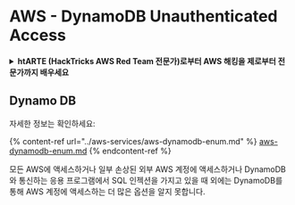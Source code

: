 # AWS - DynamoDB Unauthenticated Access

<details>

<summary><strong>htARTE (HackTricks AWS Red Team 전문가)로부터 AWS 해킹을 제로부터 전문가까지 배우세요</strong></summary>

다른 방법으로 HackTricks를 지원하는 방법:

* **회사가 HackTricks에 광고되길 원하거나** **PDF 형식의 HackTricks를 다운로드하려면** [**구독 요금제**](https://github.com/sponsors/carlospolop)를 확인하세요!
* [**공식 PEASS & HackTricks 스왜그**](https://peass.creator-spring.com)를 구매하세요
* [**The PEASS Family**](https://opensea.io/collection/the-peass-family)를 발견하세요, 당사의 독점 [**NFTs**](https://opensea.io/collection/the-peass-family) 컬렉션
* **💬 [디스코드 그룹](https://discord.gg/hRep4RUj7f)**에 가입하거나 [텔레그램 그룹](https://t.me/peass)에 가입하거나 **트위터** 🐦 [**@hacktricks\_live**](https://twitter.com/hacktricks\_live)**를 팔로우하세요.**
* **HackTricks** 및 **HackTricks Cloud** github 저장소에 PR을 제출하여 **해킹 트릭을 공유하세요.**

</details>

## Dynamo DB

자세한 정보는 확인하세요:

{% content-ref url="../aws-services/aws-dynamodb-enum.md" %}
[aws-dynamodb-enum.md](../aws-services/aws-dynamodb-enum.md)
{% endcontent-ref %}

모든 AWS에 액세스하거나 일부 손상된 외부 AWS 계정에 액세스하거나 DynamoDB와 통신하는 응용 프로그램에서 SQL 인젝션을 가지고 있을 때 외에는 DynamoDB를 통해 AWS 계정에 액세스하는 더 많은 옵션을 알지 못합니다.
